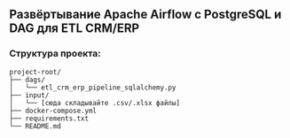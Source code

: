## Развёртывание Apache Airflow с PostgreSQL и DAG для ETL CRM/ERP

### Структура проекта:
```
project-root/
├── dags/
│   └── etl_crm_erp_pipeline_sqlalchemy.py
├── input/
│   └── [сюда складывайте .csv/.xlsx файлы]
├── docker-compose.yml
├── requirements.txt
└── README.md
```